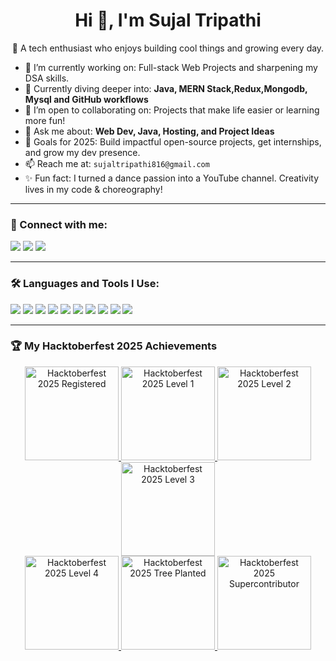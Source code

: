  <h1 align="center">Hi 👋, I'm Sujal Tripathi</h1>



<p align="center">🚀 A tech enthusiast who enjoys building cool things and growing every day.</p>

- 🔭 I’m currently working on: Full-stack Web Projects and sharpening my DSA skills.
- 🌱 Currently diving deeper into: **Java, MERN Stack,Redux,Mongodb, Mysql and GitHub workflows**
- 👯 I’m open to collaborating on: Projects that make life easier or learning more fun!
- 💬 Ask me about: **Web Dev, Java, Hosting, and Project Ideas**
- 🎯 Goals for 2025: Build impactful open-source projects, get internships, and grow my dev presence.
- 📫 Reach me at: `sujaltripathi816@gmail.com`
- ✨ Fun fact: I turned a dance passion into a YouTube channel. Creativity lives in my code & choreography!

---

### 🔗 Connect with me:
<p align="left">
  <a href="https://www.instagram.com/official_sujaltripathi" target="_blank"><img src="https://img.shields.io/badge/Instagram-%23E4405F.svg?&style=flat&logo=instagram&logoColor=white" /></a>
  <a href="https://www.youtube.com/@sujaldancechannel" target="_blank"><img src="https://img.shields.io/badge/YouTube-%23FF0000.svg?&style=flat&logo=youtube&logoColor=white" /></a>
  <a href="https://www.linkedin.com" target="_blank"><img src="https://img.shields.io/badge/LinkedIn-%230077B5.svg?&style=flat&logo=linkedin&logoColor=white" /></a>
</p>

---

### 🛠️ Languages and Tools I Use:
<p>
  <img src="https://img.shields.io/badge/Java-007396.svg?style=flat&logo=java&logoColor=white"/>
  <img src="https://img.shields.io/badge/HTML5-E34F26?style=flat&logo=html5&logoColor=white"/>
  <img src="https://img.shields.io/badge/CSS3-1572B6?style=flat&logo=css3&logoColor=white"/>
  <img src="https://img.shields.io/badge/JavaScript-F7DF1E?style=flat&logo=javascript&logoColor=black"/>
  <img src="https://img.shields.io/badge/Node.js-339933?style=flat&logo=nodedotjs&logoColor=white"/>
  <img src="https://img.shields.io/badge/Express.js-000000?style=flat&logo=express&logoColor=white"/>
  <img src="https://img.shields.io/badge/MongoDB-47A248?style=flat&logo=mongodb&logoColor=white"/>
  <img src="https://img.shields.io/badge/Redux-764ABC?style=flat&logo=redux&logoColor=white"/>
  <img src="https://img.shields.io/badge/MongoDB-47A248?style=flat&logo=mongodb&logoColor=white"/>
  <img src="https://img.shields.io/badge/MySQL-005C84?style=flat&logo=mysql&logoColor=white"/>

</p>

---

### 🏆 My Hacktoberfest 2025 Achievements
<p align="center">
  <a href="https://www.holopin.io/@sujaltripathi">
    <img src="https://assets.holopin.io/hf2025levels/lvl0-human.webp" alt="Hacktoberfest 2025 Registered" width="150">
  </a>
  <a href="https://www.holopin.io/@sujaltripathi">
    <img src="https://assets.holopin.io/hf2025levels/lvl1-human.webp" alt="Hacktoberfest 2025 Level 1" width="150">
  </a>
  <a href="https://www.holopin.io/@sujaltripathi">
    <img src="https://assets.holopin.io/hf2025levels/lvl2-human.webp" alt="Hacktoberfest 2025 Level 2" width="150">
  </a>
  <a href="https://www.holopin.io/@sujaltripathi">
    <img src="https://assets.holopin.io/hf2025levels/lvl3-human.webp" alt="Hacktoberfest 2025 Level 3" width="150">
  </a>
  <br>
  <a href="https://www.holopin.io/@sujaltripathi">
    <img src="https://assets.holopin.io/hf2025levels/lvl4-human.webp" alt="Hacktoberfest 2025 Level 4" width="150">
  </a>
  <a href="https://www.holopin.io/@sujaltripathi">
     <img src="https://github.com/user-attachments/assets/9b1b6db9-2cda-4b9f-8400-e1186b78d7ce" alt="Hacktoberfest 2025 Tree Planted" width="150"/>
 
  </a>
  <a href="https://www.holopin.io/@sujaltripathi">
    <img src="https://github.com/user-attachments/assets/e120ff72-5a1e-472a-bf4f-a332bd638d03" alt="Hacktoberfest 2025 Supercontributor" width="150"/>

  </a>
</p>
